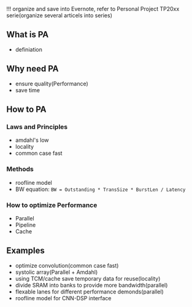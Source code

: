 !!! organize and save into Evernote, refer to Personal Project TP20xx serie(organize several
articels into series)

## What is PA

- definiation

## Why need PA

- ensure quality(Performance)
- save time

## How to PA

### Laws and Principles

- amdahl's low
- locality
- common case fast

### Methods

- roofline model
- BW equation: `BW = Outstanding * TransSize * BurstLen / Latency`

### How to optimize Performance

- Parallel
- Pipeline
- Cache

## Examples

- optimize convolution(common case fast)
- systolic array(Parallel + Amdahl)
- using TCM/cache save temporary data for reuse(locality)
- divide SRAM into banks to provide more bandwidth(parallel)
- flexable lanes for different performance demonds(parallel)
- roofline model for CNN-DSP interface
